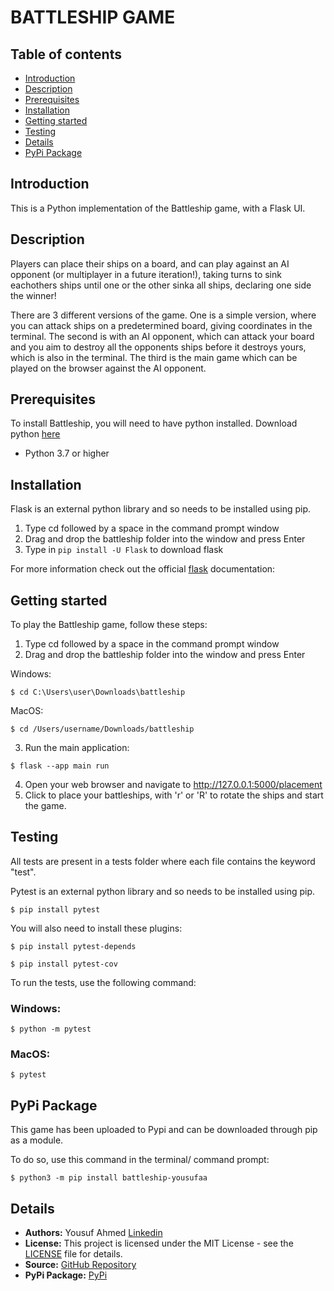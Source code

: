 
# BATTLESHIP GAME

## Table of contents
* [Introduction](#Introduction)
* [Description](#Description)
* [Prerequisites](#Prerequisites)
* [Installation](#Installation)
* [Getting started](#Getting-started)
* [Testing](#Testing)
* [Details](#Details)
* [PyPi Package](#Pypi-Package)

## Introduction

This is a Python implementation of the Battleship game, with a Flask UI. 

## Description

Players can place their ships on a board, and can play against an AI opponent (or multiplayer in a future iteration!), taking turns to sink eachothers ships until one or the other sinka all ships, declaring one side the winner!

There are 3 different versions of the game. One is a simple version, where you can attack ships on a predetermined board, giving coordinates in the terminal. The second is with an AI opponent, which can attack your board and you aim to destroy all the opponents ships before it destroys yours, which is also in the terminal. The third is the main game which can be played on the browser against the AI opponent.

## Prerequisites

To install Battleship, you will need to have python installed. Download python [here](https://www.python.org/downloads/)
* Python 3.7 or higher

## Installation

Flask is an external python library and so needs to be installed using pip.

1) Type cd followed by a space in the command prompt window
2) Drag and drop the battleship folder into the window and press Enter
3) Type in `pip install -U Flask` to download flask

For more information check out the official [flask](https://flask.palletsprojects.com/en/3.0.x/installation/) documentation: 

## Getting started

To play the Battleship game, follow these steps:

1) Type cd followed by a space in the command prompt window
2) Drag and drop the battleship folder into the window and press Enter

Windows:
```
$ cd C:\Users\user\Downloads\battleship
```
MacOS:
```
$ cd /Users/username/Downloads/battleship
```

3) Run the main application:
```
$ flask --app main run
```

4) Open your web browser and navigate to http://127.0.0.1:5000/placement
5) Click to place your battleships, with 'r' or 'R' to rotate the ships and start the game.

## Testing

All tests are present in a tests folder where each file contains the keyword "test". 

Pytest is an external python library and so needs to be installed using pip.
```
$ pip install pytest
```

You will also need to install these plugins:
```
$ pip install pytest-depends

```
```
$ pip install pytest-cov
```

To run the tests, use the following command:

### Windows:
```
$ python -m pytest 
```
### MacOS:
```
$ pytest
```

## PyPi Package

This game has been uploaded to Pypi and can be downloaded through pip as a module.

To do so, use this command in the terminal/ command prompt:
```
$ python3 -m pip install battleship-yousufaa
```

## Details

* **Authors:** Yousuf Ahmed [Linkedin](https://www.linkedin.com/in/yousufaahmed/)
* **License:** This project is licensed under the MIT License - see the [LICENSE](LICENSE) file for details.
* **Source:** [GitHub Repository](https://github.com/yousufaahmed/Battleship)
* **PyPi Package:** [PyPi](https://pypi.org/project/Battleship-yousufaa/0.0.1/)